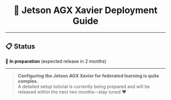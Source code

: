 <h1 align="center">🚀 Jetson AGX Xavier Deployment Guide</h1>

---

## 📋 Status

🔧 **In preparation** (expected release in 2 months)

---

> **Configuring the Jetson AGX Xavier for federated learning is quite complex.**  
> A detailed setup tutorial is currently being prepared and will be released within the next two months—stay tuned ❤
